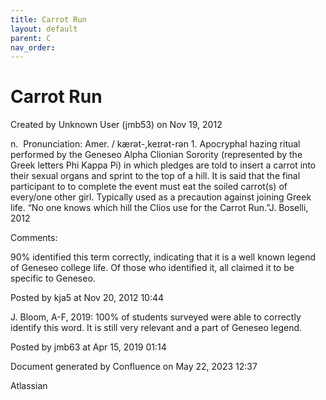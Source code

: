 ```yaml
---
title: Carrot Run
layout: default
parent: C
nav_order:
---
```


# Carrot Run

Created by  Unknown User (jmb53) on Nov 19, 2012

n.  Pronunciation: Amer. / kærət-,keɪrət-rən 1. Apocryphal hazing ritual performed by the Geneseo Alpha Clionian Sorority (represented by the Greek letters Phi Kappa Pi) in which pledges are told to insert a carrot into their sexual organs and sprint to the top of a hill. It is said that the final participant to to complete the event must eat the soiled carrot(s) of every/one other girl. Typically used as a precaution against joining Greek life. “No one knows which hill the Clios use for the Carrot Run.”J. Boselli, 2012

Comments:

90% identified this term correctly, indicating that it is a well known legend of Geneseo college life. Of those who identified it, all claimed it to be specific to Geneseo.

Posted by kja5 at Nov 20, 2012 10:44

J. Bloom, A-F, 2019: 100% of students surveyed were able to correctly identify this word. It is still very relevant and a part of Geneseo legend. 

Posted by jmb63 at Apr 15, 2019 01:14

Document generated by Confluence on May 22, 2023 12:37

Atlassian
